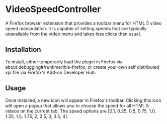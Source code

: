 # VideoSpeedController
A Firefox browser extension that provides a toolbar menu for HTML 5 video speed manipulation. It is capable of setting speeds that are typically unavailable from the video menu and takes less clicks than usual.

## Installation

To install, either temporarily load the plugin in Firefox via about:debugging#/runtime/this-firefox, or create your own self distributed xpi file via Firefox's Add-on Developer Hub.

## Usage
Once installed, a new icon will appear in Firefox's toolbar. Clicking this icon will open a popup that allows you to choose the speed for all HTML 5 videos on the current tab. The speed options are [0.1, 0.25, 0.5, 0.75, 1.0, 1.25, 1.5, 1.75, 2, 2.5, 3, 3.5, 4].
